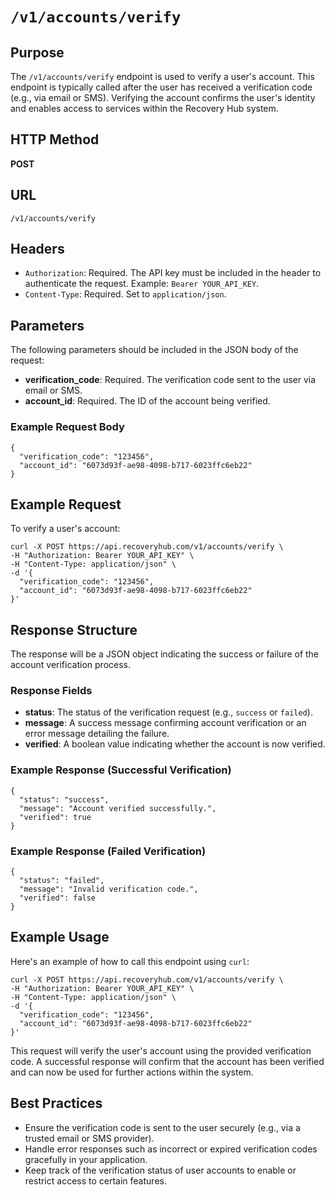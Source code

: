 # `/v1/accounts/verify`

## Purpose
The `/v1/accounts/verify` endpoint is used to verify a user's account. This endpoint is typically called after the user has received a verification code (e.g., via email or SMS). Verifying the account confirms the user's identity and enables access to services within the Recovery Hub system.

## HTTP Method
**POST**

## URL
`/v1/accounts/verify`

## Headers
- `Authorization`: Required. The API key must be included in the header to authenticate the request. Example: `Bearer YOUR_API_KEY`.
- `Content-Type`: Required. Set to `application/json`.

## Parameters
The following parameters should be included in the JSON body of the request:

- **verification_code**: Required. The verification code sent to the user via email or SMS.
- **account_id**: Required. The ID of the account being verified.

### Example Request Body

```
{
  "verification_code": "123456",
  "account_id": "6073d93f-ae98-4098-b717-6023ffc6eb22"
}
```

## Example Request

To verify a user's account:

```
curl -X POST https://api.recoveryhub.com/v1/accounts/verify \
-H "Authorization: Bearer YOUR_API_KEY" \
-H "Content-Type: application/json" \
-d '{
  "verification_code": "123456",
  "account_id": "6073d93f-ae98-4098-b717-6023ffc6eb22"
}'
```

## Response Structure
The response will be a JSON object indicating the success or failure of the account verification process.

### Response Fields

- **status**: The status of the verification request (e.g., `success` or `failed`).
- **message**: A success message confirming account verification or an error message detailing the failure.
- **verified**: A boolean value indicating whether the account is now verified.

### Example Response (Successful Verification)

```
{
  "status": "success",
  "message": "Account verified successfully.",
  "verified": true
}
```

### Example Response (Failed Verification)

```
{
  "status": "failed",
  "message": "Invalid verification code.",
  "verified": false
}
```

## Example Usage

Here's an example of how to call this endpoint using `curl`:

```
curl -X POST https://api.recoveryhub.com/v1/accounts/verify \
-H "Authorization: Bearer YOUR_API_KEY" \
-H "Content-Type: application/json" \
-d '{
  "verification_code": "123456",
  "account_id": "6073d93f-ae98-4098-b717-6023ffc6eb22"
}'
```

This request will verify the user's account using the provided verification code. A successful response will confirm that the account has been verified and can now be used for further actions within the system.

## Best Practices
- Ensure the verification code is sent to the user securely (e.g., via a trusted email or SMS provider).
- Handle error responses such as incorrect or expired verification codes gracefully in your application.
- Keep track of the verification status of user accounts to enable or restrict access to certain features.